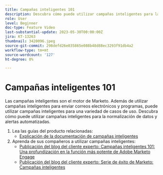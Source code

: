 ```yaml
---
title: Campañas inteligentes 101
description: Descubra cómo puede utilizar campañas inteligentes para la normalización de datos y alertas automatizadas.
role: User
level: Beginner
doc-type: Feature Video
last-substantial-update: 2023-05-30T00:00:00Z
jira: KT-13263
thumbnail: 3420096.jpeg
source-git-commit: 298defd26e035865e088b48d88ec3293f91db4a2
workflow-type: tm+mt
source-wordcount: '127'
ht-degree: 0%

---
```



# Campañas inteligentes 101

Las campañas inteligentes son el motor de Marketo. Además de utilizar campañas inteligentes para enviar correos electrónicos y programas, puede utilizar campañas inteligentes para una variedad de casos de uso. Descubra cómo puede utilizar campañas inteligentes para la normalización de datos y alertas automatizadas.

1. Lea las guías del producto relacionadas:
   * [Explicación de la documentación de campañas inteligentes](https://experienceleague.adobe.com/docs/marketo/using/product-docs/core-marketo-concepts/smart-campaigns/understanding-smart-campaigns.html)
2. Aprenda de sus compañeros a utilizar campañas inteligentes:
   * [Publicación del blog del cliente experto: Campañas inteligentes 101: Una profundización en la función más potente de Adobe Marketo Engage](https://nation.marketo.com/t5/product-blogs/smart-campaigns-101-a-deep-dive-into-adobe-marketo-engage-s-most/ba-p/313385#M1838)
   * [Publicación del blog del cliente experto: Serie de éxito de Marketo: Campañas inteligentes](https://nation.marketo.com/t5/product-blogs/marketo-success-series-smart-campaigns/ba-p/306961)
